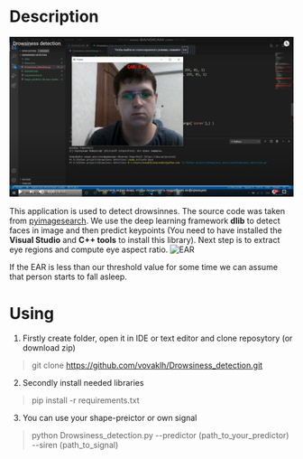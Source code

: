 # Description
[![IMAGE ALT TEXT HERE](Examples/Drowsiness_detection.png)](https://www.youtube.com/watch?v=x0uZSMxxW0Y)

This application is used to detect drowsinnes. The source code was taken from
[pyimagesearch](https://www.pyimagesearch.com/2017/05/08/drowsiness-detection-opencv/).
We use the deep learning framework **dlib** to detect faces in image and then predict
keypoints (You need to have installed the **Visual Studio** and **C++ tools** to install this library). Next step is to extract eye regions and compute eye aspect ratio.
![EAR](https://pyimagesearch.com/wp-content/uploads/2017/04/blink_detection_plot.jpg)

If the EAR is less than our threshold value for some time we can assume that person starts to fall asleep.
# Using
1. Firstly create folder, open it in IDE or text editor and clone reposytory (or download zip) 
> git clone https://github.com/vovaklh/Drowsiness_detection.git
2. Secondly install needed libraries 
> pip install -r requirements.txt
3. You can use your shape-preictor or own signal 
> python Drowsiness_detection.py --predictor (path_to_your_predictor) --siren (path_to_signal)